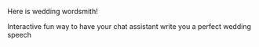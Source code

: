 Here is wedding wordsmith! 

Interactive fun way to have your chat assistant write you a perfect wedding speech
